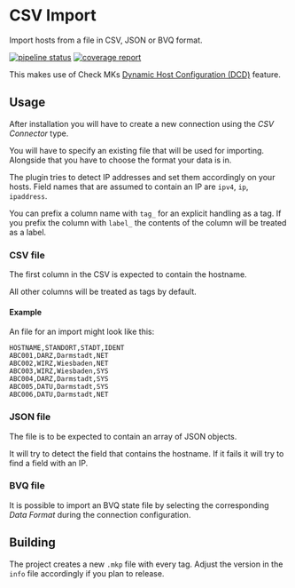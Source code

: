 # CSV Import

Import hosts from a file in CSV, JSON or BVQ format.

[![pipeline status](https://codehub.sva.de/ops_mon/dev/check_mk-csv-connector/badges/master/pipeline.svg)](https://codehub.sva.de/ops_mon/dev/check_mk-csv-connector/-/commits/master)
[![coverage report](https://codehub.sva.de/ops_mon/dev/check_mk-csv-connector/badges/master/coverage.svg)](https://codehub.sva.de/ops_mon/dev/check_mk-csv-connector/-/commits/master)

This makes use of Check MKs [Dynamic Host Configuration (DCD)](https://docs.checkmk.com/latest/de/dcd.html) feature.

## Usage

After installation you will have to create a new connection using the _CSV Connector_ type.

You will have to specify an existing file that will be used for importing.
Alongside that you have to choose the format your data is in.

The plugin tries to detect IP addresses and set them accordingly on your hosts. Field names that are assumed to contain an IP are `ipv4`, `ip`, `ipaddress`.

You can prefix a column name with `tag_` for an explicit handling as a tag.
If you prefix the column with `label_` the contents of the column will be treated as a label.


### CSV file

The first column in the CSV is expected to contain the hostname.

All other columns will be treated as tags by default.

#### Example

An file for an import might look like this:

```
HOSTNAME,STANDORT,STADT,IDENT
ABC001,DARZ,Darmstadt,NET
ABC002,WIRZ,Wiesbaden,NET
ABC003,WIRZ,Wiesbaden,SYS
ABC004,DARZ,Darmstadt,SYS
ABC005,DATU,Darmstadt,SYS
ABC006,DATU,Darmstadt,NET
```

### JSON file

The file is to be expected to contain an array of JSON objects.

It will try to detect the field that contains the hostname.
If it fails it will try to find a field with an IP.

### BVQ file

It is possible to import an BVQ state file by selecting the
corresponding _Data Format_ during the connection configuration.


## Building

The project creates a new `.mkp` file with every tag.
Adjust the version in the `info` file accordingly if you plan to release.

